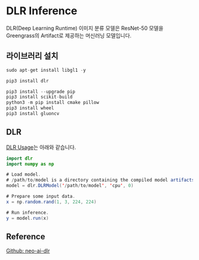 # DLR Inference

DLR(Deep Learning Runtime) 이미지 분류 모델은 ResNet-50 모델을 Greengrass의 Artifact로 제공하는 머신러닝 모델입니다. 


## 라이브러리 설치

```java
sudo apt-get install libgl1 -y

pip3 install dlr 

pip3 install --upgrade pip
pip3 install scikit-build 
python3 -m pip install cmake pillow
pip3 install wheel
pip3 install gluoncv
```


## DLR 

[DLR Usage](https://github.com/neo-ai/neo-ai-dlr#usage)는 아래와 같습니다. 

```java
import dlr
import numpy as np

# Load model.
# /path/to/model is a directory containing the compiled model artifacts (.so, .params, .json)
model = dlr.DLRModel('/path/to/model', 'cpu', 0)

# Prepare some input data.
x = np.random.rand(1, 3, 224, 224)

# Run inference.
y = model.run(x)
```


## Reference 

[Github: neo-ai-dlr](https://github.com/neo-ai/neo-ai-dlr)
